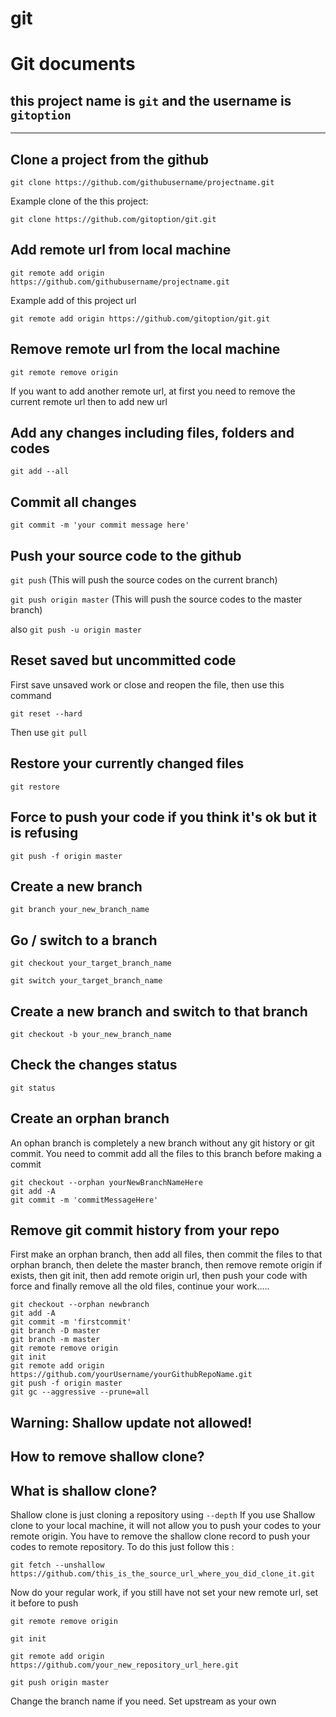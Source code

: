 # git
# Git documents

## this project name is `git` and the username is `gitoption`

***

## Clone a project from the github

`git clone https://github.com/githubusername/projectname.git`

Example clone of the this project:

`git clone https://github.com/gitoption/git.git`

## Add remote url from local machine
`git remote add origin https://github.com/githubusername/projectname.git`

Example add of this project url

`git remote add origin https://github.com/gitoption/git.git`

## Remove remote url from the local machine

`git remote remove origin`

If you want to add another remote url, at first you need to remove the current remote url then to add new url

## Add any changes including files, folders and codes
`git add --all`

## Commit all changes 
`git commit -m 'your commit message here'`

## Push your source code to the github
`git push` (This will push the source codes on the current branch)

`git push origin master` (This will push the source codes to the master branch)

also `git push -u origin master`

## Reset saved but uncommitted code 
First save unsaved work or close and reopen the file, then use this command

`git reset --hard` 

Then use `git pull`

## Restore your currently changed files

`git restore`

## Force to push your code if you think it's ok but it is refusing

`git push -f origin master`

## Create a new branch
`git branch your_new_branch_name`

## Go / switch to a branch
`git checkout your_target_branch_name`

`git switch your_target_branch_name`

## Create a new branch and switch to that branch

`git checkout -b your_new_branch_name`

## Check the changes status
`git status`

## Create an orphan branch 
An ophan branch is completely a new branch without any git history or git commit. You need to commit add all the files to this branch before making a commit

```
git checkout --orphan yourNewBranchNameHere
git add -A
git commit -m 'commitMessageHere'
```

## Remove git commit history from your repo
First make an orphan branch, then add all files, then commit the files to that orphan branch, then delete the master branch, then remove remote origin if exists, then git init, then add remote origin url, then push your code with force and finally remove all the old files, continue your work.....
```
git checkout --orphan newbranch
git add -A
git commit -m 'firstcommit'
git branch -D master
git branch -m master
git remote remove origin
git init
git remote add origin https://github.com/yourUsername/yourGithubRepoName.git
git push -f origin master
git gc --aggressive --prune=all
```

## Warning: Shallow update not allowed!
## How to remove shallow clone?
## What is shallow clone?
Shallow clone is just cloning a repository using `--depth`
If you use Shallow clone to your local machine, it will not allow you to push your codes to your remote origin. You have to remove the shallow clone record to push your codes to remote repository. To do this just follow this :

`git fetch --unshallow https://github.com/this_is_the_source_url_where_you_did_clone_it.git`

Now do your regular work, if you still have not set your new remote url, set it before to push 

`git remote remove origin`

`git init`

`git remote add origin https://github.com/your_new_repository_url_here.git`

`git push origin master`

Change the branch name if you need. Set upstream as your own


